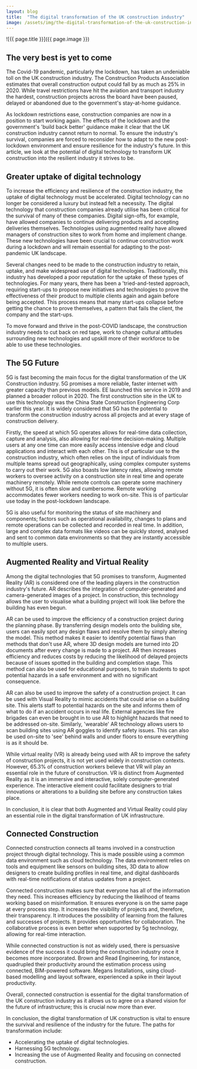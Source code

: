 ```yaml
---
layout: blog
title:  "The digital transformation of the UK construction industry"
image: /assets/img/the-digital-transformation-of-the-uk-construction-industry.jpg
---
```


![{{ page.title }}]({{ page.image }})

## The very best is yet to come
The Covid-19 pandemic, particularly the lockdown, has taken an undeniable toll on the UK construction industry. The Construction Products Association estimates that overall construction output could fall by as much as 25% in 2020. While travel restrictions have hit the aviation and transport industry the hardest, construction projects across the board have been paused, delayed or abandoned due to the government's stay-at-home guidance.

As lockdown restrictions ease, construction companies are now in a position to start working again. The effects of the lockdown and the government's 'build back better' guidance make it clear that the UK construction industry cannot return to normal. To ensure the industry's survival, companies are forced to reconsider how to adapt to the new post-lockdown environment and ensure resilience for the industry's future. In this article, we look at the potential of digital technology to transform UK construction into the resilient industry it strives to be.

## Greater uptake of digital technology
To increase the efficiency and resilience of the construction industry, the uptake of digital technology must be accelerated. Digital technology can no longer be considered a luxury but instead felt a necessity. The digital technology that construction companies already utilise has been critical for the survival of many of these companies. Digital sign-offs, for example, have allowed companies to continue delivering products and accepting deliveries themselves. Technologies using augmented reality have allowed managers of construction sites to work from home and implement change. These new technologies have been crucial to continue construction work during a lockdown and will remain essential for adapting to the post-pandemic UK landscape.

Several changes need to be made to the construction industry to retain, uptake, and make widespread use of digital technologies. Traditionally, this industry has developed a poor reputation for the uptake of these types of technologies. For many years, there has been a 'tried-and-tested approach, requiring start-ups to propose new initiatives and technologies to prove the effectiveness of their product to multiple clients again and again before being accepted. This process means that many start-ups collapse before getting the chance to prove themselves, a pattern that fails the client, the company and the start-ups.

To move forward and thrive in the post-COVID landscape, the construction industry needs to cut back on red tape, work to change cultural attitudes surrounding new technologies and upskill more of their workforce to be able to use these technologies.

## The 5G Future
5G is fast becoming the main focus for the digital transformation of the UK Construction industry. 5G promises a more reliable, faster internet with greater capacity than previous models. EE launched this service in 2019 and planned a broader rollout in 2020. The first construction site in the UK to use this technology was the China State Construction Engineering Corp earlier this year. It is widely considered that 5G has the potential to transform the construction industry across all projects and at every stage of construction delivery.

Firstly, the speed at which 5G operates allows for real-time data collection, capture and analysis, also allowing for real-time decision-making. Multiple users at any one time can more easily access intensive edge and cloud applications and interact with each other. This is of particular use to the construction industry, which often relies on the input of individuals from multiple teams spread out geographically, using complex computer systems to carry out their work. 5G also boasts low latency rates, allowing remote workers to oversee activity on a construction site in real time and operate machinery remotely. While remote controls can operate some machinery without 5G, it is often slow and cumbersome. Remote working accommodates fewer workers needing to work on-site. This is of particular use today in the post-lockdown landscape.

5G is also useful for monitoring the status of site machinery and components; factors such as operational availability, changes to plans and remote operations can be collected and recorded in real time. In addition, large and complex data formats like videos can be quickly stored, analysed and sent to common data environments so that they are instantly accessible to multiple users.

## Augmented Reality and Virtual Reality
Among the digital technologies that 5G promises to transform, Augmented Reality (AR) is considered one of the leading players in the construction industry's future. AR describes the integration of computer-generated and camera-generated images of a project. In construction, this technology allows the user to visualise what a building project will look like before the building has even begun.

AR can be used to improve the efficiency of a construction project during the planning phase. By transferring design models onto the building site, users can easily spot any design flaws and resolve them by simply altering the model. This method makes it easier to identify potential flaws than methods that don't use AR, where 3D design models are turned into 2D documents after every change is made to a project. AR then increases efficiency and reduces costs by reducing the likelihood of delayed projects because of issues spotted in the building and completion stage. This method can also be used for educational purposes, to train students to spot potential hazards in a safe environment and with no significant consequence.

AR can also be used to improve the safety of a construction project. It can be used with Visual Reality to mimic accidents that could arise on a building site. This alerts staff to potential hazards on the site and informs them of what to do if an accident occurs in real life. External agencies like fire brigades can even be brought in to use AR to highlight hazards that need to be addressed on-site. Similarly, 'wearable' AR technology allows users to scan building sites using AR goggles to identify safety issues. This can also be used on-site to 'see' behind walls and under floors to ensure everything is as it should be.

While virtual reality (VR) is already being used with AR to improve the safety of construction projects, it is not yet used widely in construction contexts. However, 65.3% of construction workers believe that VR will play an essential role in the future of construction. VR is distinct from Augmented Reality as it is an immersive and interactive, solely computer-generated experience. The interactive element could facilitate designers to trial innovations or alterations to a building site before any construction takes place.

In conclusion, it is clear that both Augmented and Virtual Reality could play an essential role in the digital transformation of UK infrastructure.

## Connected Construction
Connected construction connects all teams involved in a construction project through digital technology. This is made possible using a common data environment such as cloud technology. The data environment relies on tools and equipment like sensors on building sites, 3D data to allow designers to create building profiles in real time, and digital dashboards with real-time notifications of status updates from a project.

Connected construction makes sure that everyone has all of the information they need. This increases efficiency by reducing the likelihood of teams working based on misinformation. It ensures everyone is on the same page at every process step. It increases the visibility of projects and, therefore, their transparency. It introduces the possibility of learning from the failures and successes of projects. It provides opportunities for collaboration. The collaborative process is even better when supported by 5g technology, allowing for real-time interaction.

While connected construction is not as widely used, there is persuasive evidence of the success it could bring the construction industry once it becomes more incorporated. Brown and Read Engineering, for instance, quadrupled their productivity around the estimation process using connected, BIM-powered software. Megans Installations, using cloud-based modelling and layout software, experienced a spike in their layout productivity.

Overall, connected construction is essential for the digital transformation of the UK construction industry as it allows us to agree on a shared vision for the future of infrastructure; this is crucial now more than ever.

In conclusion, the digital transformation of UK construction is vital to ensure the survival and resilience of the industry for the future. The paths for transformation include:
- Accelerating the uptake of digital technologies.
- Harnessing 5G technology.
- Increasing the use of Augmented Reality and focusing on connected construction.
